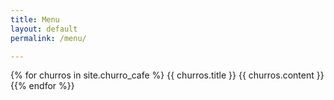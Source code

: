 ```yaml
---
title: Menu
layout: default
permalink: /menu/

---
```

{% for churros in site.churro_cafe %}
{{ churros.title }}
{{ churros.content }}
{{% endfor %}}
